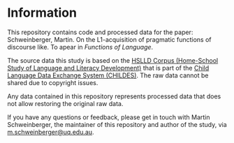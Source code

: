 # Information
This repository contains code and processed data for the paper: Schweinberger, Martin. On the L1-acquisition of pragmatic functions of discourse like. To apear in *Functions of Language*. 


The source data this study is based on the [HSLLD Corpus (Home-School Study of Language and Literacy Development)](https://childes.talkbank.org/access/Eng-NA/HSLLD.html) that is part of the [Child Language Data Exchange System (CHILDES)](https://childes.talkbank.org/). The raw data cannot be shared due to copyright issues. 

Any data contained in this repository represents processed data that does not allow restoring the original raw data.

If you have any questions or feedback, please get in touch with Martin Schweinberger, the maintainer of this repository and author of the study, via m.schweinberger@uq.edu.au.
